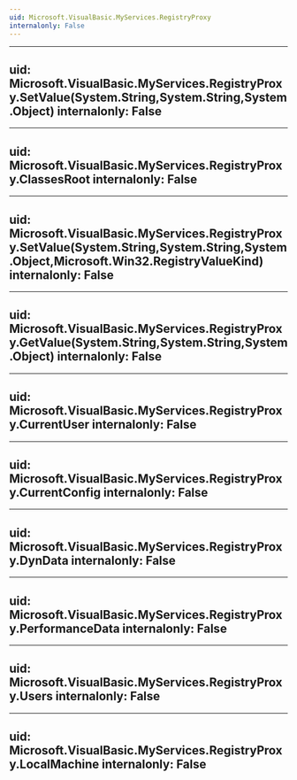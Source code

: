 ```yaml
---
uid: Microsoft.VisualBasic.MyServices.RegistryProxy
internalonly: False
---
```


---
uid: Microsoft.VisualBasic.MyServices.RegistryProxy.SetValue(System.String,System.String,System.Object)
internalonly: False
---

---
uid: Microsoft.VisualBasic.MyServices.RegistryProxy.ClassesRoot
internalonly: False
---

---
uid: Microsoft.VisualBasic.MyServices.RegistryProxy.SetValue(System.String,System.String,System.Object,Microsoft.Win32.RegistryValueKind)
internalonly: False
---

---
uid: Microsoft.VisualBasic.MyServices.RegistryProxy.GetValue(System.String,System.String,System.Object)
internalonly: False
---

---
uid: Microsoft.VisualBasic.MyServices.RegistryProxy.CurrentUser
internalonly: False
---

---
uid: Microsoft.VisualBasic.MyServices.RegistryProxy.CurrentConfig
internalonly: False
---

---
uid: Microsoft.VisualBasic.MyServices.RegistryProxy.DynData
internalonly: False
---

---
uid: Microsoft.VisualBasic.MyServices.RegistryProxy.PerformanceData
internalonly: False
---

---
uid: Microsoft.VisualBasic.MyServices.RegistryProxy.Users
internalonly: False
---

---
uid: Microsoft.VisualBasic.MyServices.RegistryProxy.LocalMachine
internalonly: False
---
